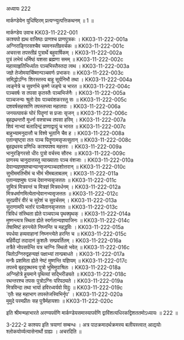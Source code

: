 अध्यायः 222

मार्कण्डेयेन युधिष्ठिरम् प्रत्यग्न्युत्पत्तिकथनम् ॥ 1 ॥

मार्कण्डेय उवाच 	KK03-11-222-001  
काश्यपो ह्यथ वासिष्ठः प्राणश्च प्राणपुत्रकः ।	KK03-11-222-001a  
अग्निराङ्गिरसश्चैव च्यवनस्तीव्रवर्चकः ॥	KK03-11-222-001c  
अचरत्स तपस्तीव्रं पुत्रार्थे बहुवार्षिकम् ।	KK03-11-222-002a  
पुत्रं लभेयं धर्मिष्ठं यशसा ब्रह्मणा समम् ॥	KK03-11-222-002c  
महाव्याहृतिभिर्ध्यातः पञ्चभिस्तैस्तदा त्वथ ।	KK03-11-222-003a  
जज्ञे तेजोमयार्चिष्मान्पञ्चवर्णः प्रभाकरः ॥	KK03-11-222-003c  
समिद्धोऽग्निः शिरस्तस्य बाहू सूर्यनिभौ तथा ।	KK03-11-222-004a  
त्वङ्नेत्रे च सुवर्णाभे कृष्णे जङ्घे च भारत ॥	KK03-11-222-004c  
पञ्चवर्षः स तपसा कृतस्तैः पञ्चभिर्जनैः ।	KK03-11-222-005a  
पाञ्चजन्यः श्रुतो देवः पञ्चवंशकरस्तु सः ॥	KK03-11-222-005c  
दशवर्षसहस्राणि तपस्तप्त्वा महातपाः ।	KK03-11-222-006a  
जनयत्पावकं घोरं पितॄणां स प्रजाः सृजन् ॥	KK03-11-222-006c  
बृहद्रथन्तरौ मूर्ध्ना वक्त्राच्च तपसा हरिम् ।	KK03-11-222-007a  
शिवं नाभ्यां बलादिन्द्रं प्राणाद्वायुं च भारत ॥	KK03-11-222-007c  
बाहुभ्यामनुदात्तौ च विश्वे भूतानि चैव ह ।	KK03-11-222-008a  
एतान्सृष्ट्वा ततः पञ्च पितॄणामसृजत्सुतान् ॥	KK03-11-222-008c  
बृहद्रथस्य प्रणिधिः काश्यपश्य महत्तरः ।	KK03-11-222-009a  
भानुरङ्गिरसो धीरः पुत्रो वर्चस्य सौरभः ॥	KK03-11-222-009c  
प्राणस्य चानुदात्तस्तु व्याख्याताः पञ्च वंशजाः ।	KK03-11-222-010a  
देवान्यज्ञमुषश्चान्यान्सृजन्पञ्चदशोत्तरान् ॥	KK03-11-222-010c  
सुभीममतिभीमं च भीमं भीमबलाबलम् ।	KK03-11-222-011a  
एतान्यज्ञमुषः पञ्च देवानप्यसृजत्ततः ॥	KK03-11-222-011c  
सुमित्रं मित्रवन्तं च मित्रज्ञं मित्रवर्धनम् ।	KK03-11-222-012a  
मित्रधर्माणमित्येतान्देवानभ्यसृजत्ततः ॥	KK03-11-222-012c  
सुरप्रवीरं वीरं च सुरेशं च सुवर्चसम् ।	KK03-11-222-013a  
सुराणामपि भर्तारं पञ्चैतानसृजत्ततः ॥	KK03-11-222-013c  
त्रिविधं संस्थिता ह्येते पञ्चपञ्च पृथक्पृथक् ।	KK03-11-222-014a  
मुष्णन्त्यत्र स्थिता ह्येते स्वर्गतान्यज्ञयाजिनः ॥	KK03-11-222-014c  
तेषामिष्टं हरन्त्येते निघ्नन्ति च महद्धविः ।	KK03-11-222-015a  
स्पर्धया हव्यवाहानां निघ्नन्त्येते हरन्ति च ॥	KK03-11-222-015c  
बहिर्वेद्यां तदादानं कुशलैः सम्प्रवर्तितम् ।	KK03-11-222-016a  
तत्रैते नोपसर्पन्ति यत्र चाग्निः स्थितो भवेत् ॥	KK03-11-222-016c  
चितोऽग्निरुद्वहन्यज्ञं पक्षाभ्यां तान्प्रबाधते ।	KK03-11-222-017a  
मन्त्रैः प्रशमिता ह्येते नेष्टं मुष्णन्ति यज्ञियम् ॥	KK03-11-222-017c  
तपस्ये बृहदुक्थस्य पुत्रो भूमिमुपाश्रितः ।	KK03-11-222-018a  
अग्निहोत्रे हूयमाने पृथिव्यां सद्भिरीड्यते ॥	KK03-11-222-018c  
रथन्तरश्च तपसः पुत्रोऽग्निः परिपठ्यते ।	KK03-11-222-019a  
मित्रविन्दा तथा भार्या हविरध्वर्यवो विदुः ॥	KK03-11-222-019c  
`एतैः सह महाभाग तपस्तेजस्विभिर्नृप' ।	KK03-11-222-020a  
मुमुदे परमप्रीतः सह पुत्रैर्महायशाः ॥	KK03-11-222-020c  

इति श्रीमन्महाभारते अरण्यपर्वणि मार्कण्डेयसमास्यापर्वणि द्वाविंशत्यधिरकद्विशततमोऽध्यायः ॥ 222 ॥

3-222-2 काश्यप इति त्रयाणां सम्बन्धः । अत्र पाठक्रमादर्थक्रमस्य बलीयस्त्वात् आद्ययोः श्लोकयोर्व्यत्यासेनार्थो ग्राह्यः । अचरदिति ॥
